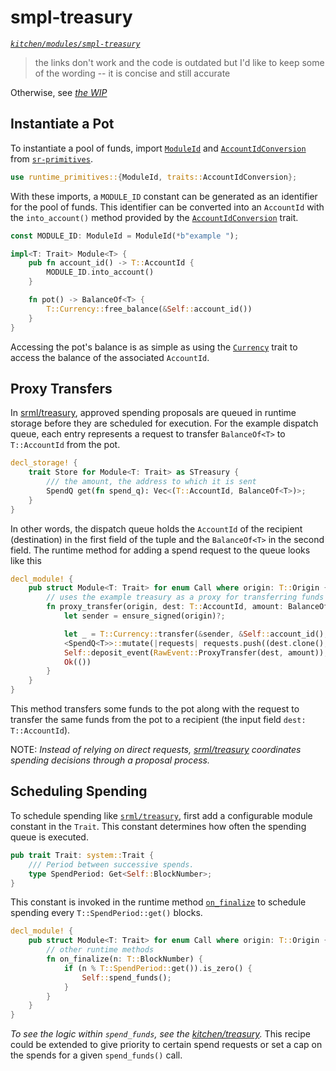 # smpl-treasury
*[`kitchen/modules/smpl-treasury`](https://github.com/substrate-developer-hub/recipes/tree/master/kitchen/modules/smpl-treasury)*

> the links don't work and the code is outdated but I'd like to keep some of the wording -- it is concise and still accurate

Otherwise, see *[the WIP](https://github.com/substrate-developer-hub/recipes/tree/master/kitchen/modules/smpl-treasury/README.md)*

## Instantiate a Pot

To instantiate a pool of funds, import [`ModuleId`](https://crates.parity.io/sr_primitives/struct.ModuleId.html) and [`AccountIdConversion`](https://crates.parity.io/sr_primitives/traits/trait.AccountIdConversion.html) from [`sr-primitives`](https://crates.parity.io/sr_primitives/index.html).

```rust
use runtime_primitives::{ModuleId, traits::AccountIdConversion};
```

With these imports, a `MODULE_ID` constant can be generated as an identifier for the pool of funds. This identifier can be converted into an `AccountId` with the `into_account()` method provided by the [`AccountIdConversion`](https://crates.parity.io/sr_primitives/traits/trait.AccountIdConversion.html) trait.

```rust
const MODULE_ID: ModuleId = ModuleId(*b"example ");

impl<T: Trait> Module<T> {
    pub fn account_id() -> T::AccountId {
		MODULE_ID.into_account()
	}

    fn pot() -> BalanceOf<T> {
		T::Currency::free_balance(&Self::account_id())
	}
}
```

Accessing the pot's balance is as simple as using the [`Currency`](https://crates.parity.io/srml_support/traits/trait.Currency.html) trait to access the balance of the associated `AccountId`.

## Proxy Transfers

In [srml/treasury](https://github.com/paritytech/substrate/blob/master/srml/treasury/src/lib.rs), approved spending proposals are queued in runtime storage before they are scheduled for execution. For the example dispatch queue, each entry represents a request to transfer `BalanceOf<T>` to `T::AccountId` from the pot.

```rust
decl_storage! {
	trait Store for Module<T: Trait> as STreasury {
		/// the amount, the address to which it is sent
		SpendQ get(fn spend_q): Vec<(T::AccountId, BalanceOf<T>)>;
	}
}
```

In other words, the dispatch queue holds the `AccountId` of the recipient (destination) in the first field of the tuple and the `BalanceOf<T>` in the second field. The runtime method for adding a spend request to the queue looks like this

```rust
decl_module! {
	pub struct Module<T: Trait> for enum Call where origin: T::Origin {
        // uses the example treasury as a proxy for transferring funds
        fn proxy_transfer(origin, dest: T::AccountId, amount: BalanceOf<T>) -> Result {
            let sender = ensure_signed(origin)?;

            let _ = T::Currency::transfer(&sender, &Self::account_id(), amount)?;
            <SpendQ<T>>::mutate(|requests| requests.push((dest.clone(), amount)));
            Self::deposit_event(RawEvent::ProxyTransfer(dest, amount));
            Ok(())
        }
    }
}
```

This method transfers some funds to the pot along with the request to transfer the same funds from the pot to a recipient (the input field `dest: T::AccountId`).

NOTE: *Instead of relying on direct requests, [srml/treasury](https://github.com/paritytech/substrate/blob/master/srml/treasury/src/lib.rs) coordinates spending decisions through a proposal process.*

## Scheduling Spending

To schedule spending like [`srml/treasury`](https://github.com/paritytech/substrate/blob/master/srml/treasury/src/lib.rs), first add a configurable module constant in the `Trait`. This constant determines how often the spending queue is executed.

```rust
pub trait Trait: system::Trait {
    /// Period between successive spends.
	type SpendPeriod: Get<Self::BlockNumber>;
}
```

This constant is invoked in the runtime method [`on_finalize`](https://crates.parity.io/sr_primitives/traits/trait.OnFinalize.html) to schedule spending every `T::SpendPeriod::get()` blocks.

```rust
decl_module! {
	pub struct Module<T: Trait> for enum Call where origin: T::Origin {
        // other runtime methods
        fn on_finalize(n: T::BlockNumber) {
            if (n % T::SpendPeriod::get()).is_zero() {
                Self::spend_funds();
            }
        }
    }
}
```

*To see the logic within `spend_funds`, see the [kitchen/treasury](https://github.com/substrate-developer-hub/recipes/tree/master/kitchen/treasury).* This recipe could be extended to give priority to certain spend requests or set a cap on the spends for a given `spend_funds()` call.
